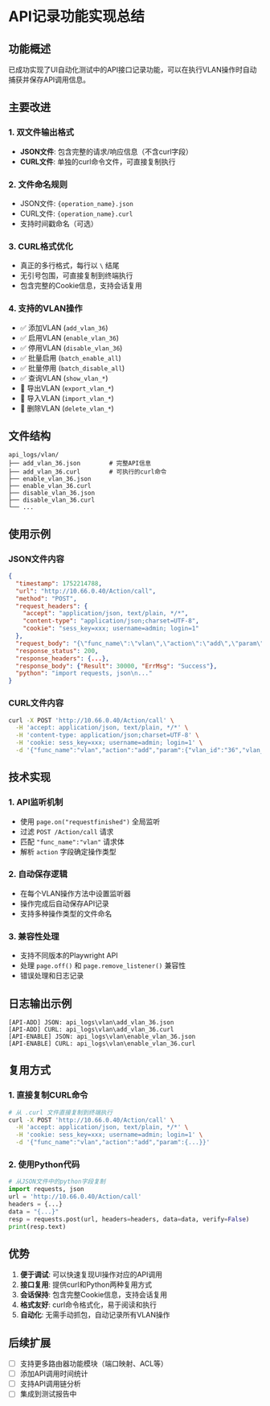 # API记录功能实现总结

## 功能概述

已成功实现了UI自动化测试中的API接口记录功能，可以在执行VLAN操作时自动捕获并保存API调用信息。

## 主要改进

### 1. 双文件输出格式
- **JSON文件**: 包含完整的请求/响应信息（不含curl字段）
- **CURL文件**: 单独的curl命令文件，可直接复制执行

### 2. 文件命名规则
- JSON文件: `{operation_name}.json`
- CURL文件: `{operation_name}.curl`
- 支持时间戳命名（可选）

### 3. CURL格式优化
- 真正的多行格式，每行以 `\` 结尾
- 无引号包围，可直接复制到终端执行
- 包含完整的Cookie信息，支持会话复用

### 4. 支持的VLAN操作
- ✅ 添加VLAN (`add_vlan_36`)
- ✅ 启用VLAN (`enable_vlan_36`)
- ✅ 停用VLAN (`disable_vlan_36`)
- ✅ 批量启用 (`batch_enable_all`)
- ✅ 批量停用 (`batch_disable_all`)
- ✅ 查询VLAN (`show_vlan_*`)
- 🔄 导出VLAN (`export_vlan_*`)
- 🔄 导入VLAN (`import_vlan_*`)
- 🔄 删除VLAN (`delete_vlan_*`)

## 文件结构

```
api_logs/vlan/
├── add_vlan_36.json        # 完整API信息
├── add_vlan_36.curl        # 可执行的curl命令
├── enable_vlan_36.json
├── enable_vlan_36.curl
├── disable_vlan_36.json
├── disable_vlan_36.curl
└── ...
```

## 使用示例

### JSON文件内容
```json
{
  "timestamp": 1752214788,
  "url": "http://10.66.0.40/Action/call",
  "method": "POST",
  "request_headers": {
    "accept": "application/json, text/plain, */*",
    "content-type": "application/json;charset=UTF-8",
    "cookie": "sess_key=xxx; username=admin; login=1"
  },
  "request_body": "{\"func_name\":\"vlan\",\"action\":\"add\",\"param\":{...}}",
  "response_status": 200,
  "response_headers": {...},
  "response_body": {"Result": 30000, "ErrMsg": "Success"},
  "python": "import requests, json\n..."
}
```

### CURL文件内容
```bash
curl -X POST 'http://10.66.0.40/Action/call' \
  -H 'accept: application/json, text/plain, */*' \
  -H 'content-type: application/json;charset=UTF-8' \
  -H 'cookie: sess_key=xxx; username=admin; login=1' \
  -d '{"func_name":"vlan","action":"add","param":{"vlan_id":"36","vlan_name":"vlan36"}}'
```

## 技术实现

### 1. API监听机制
- 使用 `page.on("requestfinished")` 全局监听
- 过滤 `POST /Action/call` 请求
- 匹配 `"func_name":"vlan"` 请求体
- 解析 `action` 字段确定操作类型

### 2. 自动保存逻辑
- 在每个VLAN操作方法中设置监听器
- 操作完成后自动保存API记录
- 支持多种操作类型的文件命名

### 3. 兼容性处理
- 支持不同版本的Playwright API
- 处理 `page.off()` 和 `page.remove_listener()` 兼容性
- 错误处理和日志记录

## 日志输出示例

```
[API-ADD] JSON: api_logs\vlan\add_vlan_36.json
[API-ADD] CURL: api_logs\vlan\add_vlan_36.curl
[API-ENABLE] JSON: api_logs\vlan\enable_vlan_36.json
[API-ENABLE] CURL: api_logs\vlan\enable_vlan_36.curl
```

## 复用方式

### 1. 直接复制CURL命令
```bash
# 从 .curl 文件直接复制到终端执行
curl -X POST 'http://10.66.0.40/Action/call' \
  -H 'accept: application/json, text/plain, */*' \
  -H 'cookie: sess_key=xxx; username=admin; login=1' \
  -d '{"func_name":"vlan","action":"add","param":{...}}'
```

### 2. 使用Python代码
```python
# 从JSON文件中的python字段复制
import requests, json
url = 'http://10.66.0.40/Action/call'
headers = {...}
data = "{...}"
resp = requests.post(url, headers=headers, data=data, verify=False)
print(resp.text)
```

## 优势

1. **便于调试**: 可以快速复现UI操作对应的API调用
2. **接口复用**: 提供curl和Python两种复用方式
3. **会话保持**: 包含完整Cookie信息，支持会话复用
4. **格式友好**: curl命令格式化，易于阅读和执行
5. **自动化**: 无需手动抓包，自动记录所有VLAN操作

## 后续扩展

- [ ] 支持更多路由器功能模块（端口映射、ACL等）
- [ ] 添加API调用时间统计
- [ ] 支持API调用链分析
- [ ] 集成到测试报告中 